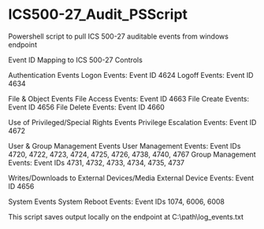 # ICS500-27_Audit_PSScript
Powershell script to pull ICS 500-27 auditable events from windows endpoint

Event ID Mapping to ICS 500-27 Controls

Authentication Events
Logon Events: Event ID 4624
Logoff Events: Event ID 4634

File & Object Events
File Access Events: Event ID 4663
File Create Events: Event ID 4656
File Delete Events: Event ID 4660

Use of Privileged/Special Rights Events
Privilege Escalation Events: Event ID 4672

User & Group Management Events
User Management Events: Event IDs 4720, 4722, 4723, 4724, 4725, 4726, 4738, 4740, 4767
Group Management Events: Event IDs 4731, 4732, 4733, 4734, 4735, 4737

Writes/Downloads to External Devices/Media
External Device Events: Event ID 4656

System Events
System Reboot Events: Event IDs 1074, 6006, 6008

This script saves output locally on the endpoint at C:\path\log_events.txt
